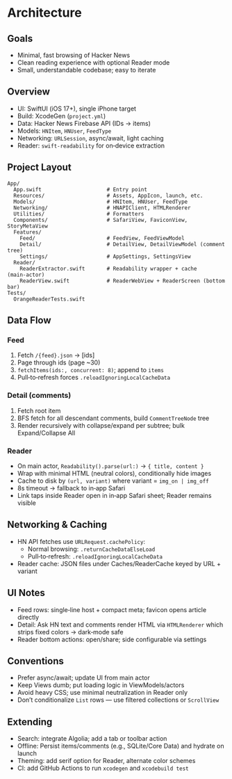 # Architecture

## Goals

- Minimal, fast browsing of Hacker News
- Clean reading experience with optional Reader mode
- Small, understandable codebase; easy to iterate

## Overview

- UI: SwiftUI (iOS 17+), single iPhone target
- Build: XcodeGen (`project.yml`)
- Data: Hacker News Firebase API (IDs → items)
- Models: `HNItem`, `HNUser`, `FeedType`
- Networking: `URLSession`, async/await, light caching
- Reader: `swift-readability` for on‑device extraction

## Project Layout

```
App/
  App.swift                     # Entry point
  Resources/                    # Assets, AppIcon, launch, etc.
  Models/                       # HNItem, HNUser, FeedType
  Networking/                   # HNAPIClient, HTMLRenderer
  Utilities/                    # Formatters
  Components/                   # SafariView, FaviconView, StoryMetaView
  Features/
    Feed/                       # FeedView, FeedViewModel
    Detail/                     # DetailView, DetailViewModel (comment tree)
    Settings/                   # AppSettings, SettingsView
  Reader/
    ReaderExtractor.swift       # Readability wrapper + cache (main‑actor)
    ReaderView.swift            # ReaderWebView + ReaderScreen (bottom bar)
Tests/
  OrangeReaderTests.swift
```

## Data Flow

### Feed
1. Fetch `/{feed}.json` → [ids]
2. Page through ids (page ~30)
3. `fetchItems(ids:, concurrent: 8)`; append to `items`
4. Pull‑to‑refresh forces `.reloadIgnoringLocalCacheData`

### Detail (comments)
1. Fetch root item
2. BFS fetch for all descendant comments, build `CommentTreeNode` tree
3. Render recursively with collapse/expand per subtree; bulk Expand/Collapse All

### Reader
- On main actor, `Readability().parse(url:)` → `{ title, content }`
- Wrap with minimal HTML (neutral colors), conditionally hide images
- Cache to disk by `(url, variant)` where variant = `img_on | img_off`
- 8s timeout → fallback to in‑app Safari
- Link taps inside Reader open in in‑app Safari sheet; Reader remains visible

## Networking & Caching

- HN API fetches use `URLRequest.cachePolicy`:
  - Normal browsing: `.returnCacheDataElseLoad`
  - Pull‑to‑refresh: `.reloadIgnoringLocalCacheData`
- Reader cache: JSON files under Caches/ReaderCache keyed by URL + variant

## UI Notes

- Feed rows: single‑line host + compact meta; favicon opens article directly
- Detail: Ask HN text and comments render HTML via `HTMLRenderer` which strips fixed colors → dark‑mode safe
- Reader bottom actions: open/share; side configurable via settings

## Conventions

- Prefer async/await; update UI from main actor
- Keep Views dumb; put loading logic in ViewModels/actors
- Avoid heavy CSS; use minimal neutralization in Reader only
- Don’t conditionalize `List` rows — use filtered collections or `ScrollView`

## Extending

- Search: integrate Algolia; add a tab or toolbar action
- Offline: Persist items/comments (e.g., SQLite/Core Data) and hydrate on launch
- Theming: add serif option for Reader, alternate color schemes
- CI: add GitHub Actions to run `xcodegen` and `xcodebuild test`
